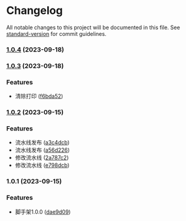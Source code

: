 # Changelog

All notable changes to this project will be documented in this file. See [standard-version](https://github.com/conventional-changelog/standard-version) for commit guidelines.

### [1.0.4](https://github.com/hanhanbuku/vue3-cli/compare/v1.0.3...v1.0.4) (2023-09-18)

### [1.0.3](https://github.com/hanhanbuku/vue3-cli/compare/v1.0.2...v1.0.3) (2023-09-18)


### Features

* 清除打印 ([f6bda52](https://github.com/hanhanbuku/vue3-cli/commit/f6bda52179973989c4d26ddfb7726cf16f6ddd7a))

### [1.0.2](https://github.com/hanhanbuku/vue3-cli/compare/v1.0.1...v1.0.2) (2023-09-15)


### Features

* 流水线发布 ([a3c4dcb](https://github.com/hanhanbuku/vue3-cli/commit/a3c4dcb6203168ade98952f72775405093704871))
* 流水线发布 ([a56d226](https://github.com/hanhanbuku/vue3-cli/commit/a56d226cc549ce8d4e47dc5c12667432d1d78b70))
* 修改流水线 ([2a787c2](https://github.com/hanhanbuku/vue3-cli/commit/2a787c25f19f025db4e30b751987e5efecfca173))
* 修改流水线 ([e798dcb](https://github.com/hanhanbuku/vue3-cli/commit/e798dcb3654ebc9d11966277b9c11381f2adbc65))

### 1.0.1 (2023-09-15)


### Features

* 脚手架1.0.0 ([dae9d09](https://github.com/hanhanbuku/vue3-cli/commit/dae9d09aaa02421ddf44f20e8ac84e52c92a3acd))
